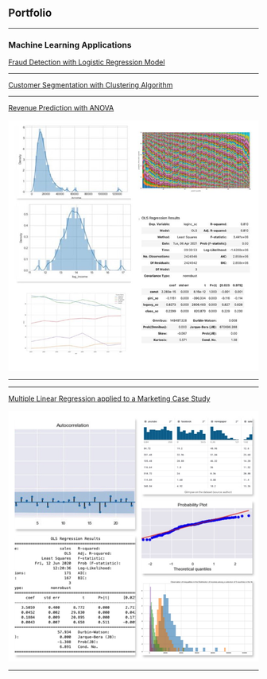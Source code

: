 ## Portfolio

---

### Machine Learning Applications

[Fraud Detection with Logistic Regression Model](/logistic_regression)

---
[Customer Segmentation with Clustering Algorithm](https://github.com/AurelieGIRAUD/Data_Science_Projects/tree/main/Clustering)

---
[Revenue Prediction with ANOVA](/anova_multiple_linear)
 <br> <br>
<img src="images/rsz_1rsz_1img_0272.jpg"/>

---
---
[Multiple Linear Regression applied to a Marketing Case Study](/linear_regression)
 <br> <br>
<img src="images/linear.jpg"/>


---




